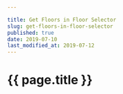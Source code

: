 ```yaml
---

title: Get Floors in Floor Selector
slug: get-floors-in-floor-selector
published: true
date: 2019-07-10
last_modified_at: 2019-07-12
---
```


# {{ page.title }}
